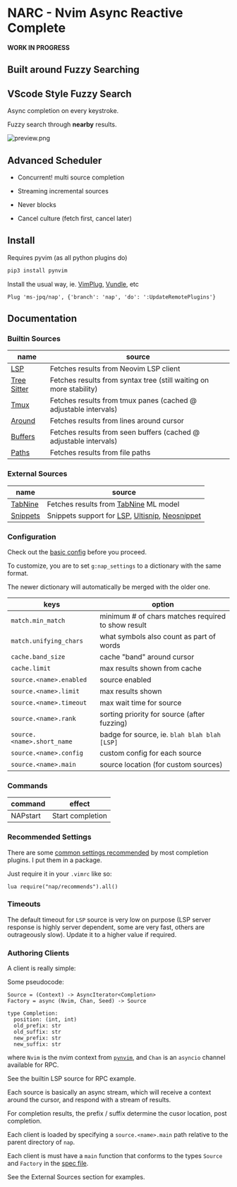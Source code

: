 # NARC - Nvim Async Reactive Complete

**WORK IN PROGRESS**

## Built around Fuzzy Searching

## VScode Style Fuzzy Search

Async completion on every keystroke.

Fuzzy search through **nearby** results.

![preview.png](https://raw.githubusercontent.com/ms-jpq/nacr/narc/preview/screenshot.png)

## Advanced Scheduler

- Concurrent! multi source completion

- Streaming incremental sources

- Never blocks

- Cancel culture (fetch first, cancel later)

## Install

Requires pyvim (as all python plugins do)

```sh
pip3 install pynvim
```

Install the usual way, ie. [VimPlug](https://github.com/junegunn/vim-plug), [Vundle](https://github.com/VundleVim/Vundle.vim), etc

```VimL
Plug 'ms-jpq/nap', {'branch': 'nap', 'do': ':UpdateRemotePlugins'}
```

## Documentation

### Builtin Sources

| name                                                                                             | source                                                             |
| ------------------------------------------------------------------------------------------------ | ------------------------------------------------------------------ |
| [LSP](https://github.com/ms-jpq/narc/blob/narc/rplugin/python3/narc/clients/lsp.py)                 | Fetches results from Neovim LSP client                             |
| [Tree Sitter](https://github.com/ms-jpq/narc/blob/narc/rplugin/python3/narc/clients/tree_sitter.py) | Fetches results from syntax tree (still waiting on more stability) |
| [Tmux](https://github.com/ms-jpq/narc/blob/narc/rplugin/python3/narc/clients/tmux.py)               | Fetches results from tmux panes (cached @ adjustable intervals)    |
| [Around](https://github.com/ms-jpq/narc/blob/narc/rplugin/python3/narc/clients/around.py)           | Fetches results from lines around cursor                           |
| [Buffers](https://github.com/ms-jpq/narc/blob/narc/rplugin/python3/narc/clients/buffers.py)         | Fetches results from seen buffers (cached @ adjustable intervals)  |
| [Paths](https://github.com/ms-jpq/narc/blob/narc/rplugin/python3/narc/clients/paths.py)             | Fetches results from file paths                                    |

### External Sources

| name                                               | source                                                            |
| -------------------------------------------------- | ----------------------------------------------------------------- |
| [TabNine](https://github.com/ms-jpq/nap-t9)        | Fetches results from [TabNine](https://www.tabnine.com/) ML model |
| [Snippets](https://github.com/ms-jpq/nap-snippets) | Snippets support for [LSP](), [Ultisnip](), [Neosnippet]()        |

### Configuration

Check out the [basic config](https://github.com/ms-jpq/narc/blob/narc/config/config.json) before you proceed.

To customize, you are to set `g:nap_settings` to a dictionary with the same format.

The newer dictionary will automatically be merged with the older one.

| keys                       | option                                             |
| -------------------------- | -------------------------------------------------- |
| `match.min_match`          | minimum # of chars matches required to show result |
| `match.unifying_chars`     | what symbols also count as part of words           |
| `cache.band_size`          | cache "band" around cursor                         |
| `cache.limit`              | max results shown from cache                       |
| `source.<name>.enabled`    | source enabled                                     |
| `source.<name>.limit`      | max results shown                                  |
| `source.<name>.timeout`    | max wait time for source                           |
| `source.<name>.rank`       | sorting priority for source (after fuzzing)        |
| `source.<name>.short_name` | badge for source, ie. `blah blah blah [LSP]`       |
| `source.<name>.config`     | custom config for each source                      |
| `source.<name>.main`       | source location (for custom sources)               |

### Commands

| command  | effect           |
| -------- | ---------------- |
| NAPstart | Start completion |

### Recommended Settings

There are some [common settings recommended](https://github.com/ms-jpq/narc/blob/narc/lua/nap/recommends.lua) by most completion plugins. I put them in a package.

Just require it in your `.vimrc` like so:

```vimL
lua require("nap/recommends").all()
```

### Timeouts

The default timeout for `LSP` source is very low on purpose (LSP server response is highly server dependent, some are very fast, others are outrageously slow). Update it to a higher value if required.

### Authoring Clients

A client is really simple:

Some pseudocode:

```
Source = (Context) -> AsyncIterator<Completion>
Factory = async (Nvim, Chan, Seed) -> Source

type Completion:
  position: (int, int)
  old_prefix: str
  old_suffix: str
  new_prefix: str
  new_suffix: str
```

where `Nvim` is the nvim context from [`pynvim`](https://github.com/neovim/pynvim), and `Chan` is an `asyncio` channel available for RPC.

See the builtin LSP source for RPC example.

Each source is basically an async stream, which will receive a context around the cursor, and respond with a stream of results.

For completion results, the prefix / suffix determine the cusor location, post completion.

Each client is loaded by specifying a `source.<name>.main` path relative to the parent directory of `nap`.

Each client is must have a `main` function that conforms to the types `Source` and `Factory` in the [spec file](https://github.com/ms-jpq/narc/blob/narc/rplugin/python3/narc/shared/types.py).

See the External Sources section for examples.
